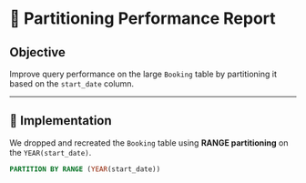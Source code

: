 # 📁 Partitioning Performance Report

## Objective
Improve query performance on the large `Booking` table by partitioning it based on the `start_date` column.

---

## 🧱 Implementation

We dropped and recreated the `Booking` table using **RANGE partitioning** on the `YEAR(start_date)`.

```sql
PARTITION BY RANGE (YEAR(start_date))

